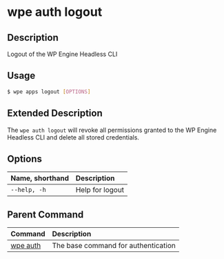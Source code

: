 # wpe auth logout

## Description
Logout of the WP Engine Headless CLI

## Usage

```bash
$ wpe apps logout [OPTIONS]
```

## Extended Description

The `wpe auth logout` will revoke all permissions granted to the WP Engine Headless CLI and delete all stored credentials.

## Options

| Name, shorthand | Description     |
|:----------------|:----------------|
| `--help, -h`    | Help for logout |

## Parent Command
| Command                                         | Description                         |
|:------------------------------------------------|:------------------------------------|
| [wpe auth](/reference/cli/wpe/main/auth) | The base command for authentication |
